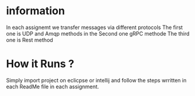 # information 
In each assignemt we transfer messages via different protocols The first one is UDP and Amqp methods in the Second one gRPC methode The third one is Rest method

# How it Runs ?
Simply import project on eclicpse or intellij and follow the steps wrritten in each ReadMe file in each assignment.
